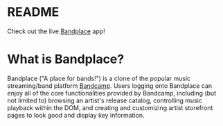 # README

Check out the live [Bandplace](https://bandplace.herokuapp.com/#/) app!

# What is Bandplace?

Bandplace ("A place for bands!") is a clone of the popular music streaming/band platform [Bandcamp](https://bandcamp.com). Users logging onto Bandplace can enjoy all of the core functionalities provided by Bandcamp, including (but not limited to) browsing an artist's release catalog, controlling music playback within the DOM, and creating and customizing artist storefront pages to look good and display key information. 